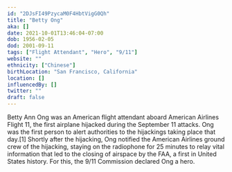 ```yaml
---
id: "2DJsFI49PzycaM0F4HbtVigG0Qh"
title: "Betty Ong"
aka: []
date: 2021-10-01T13:46:04-07:00
dob: 1956-02-05
dod: 2001-09-11
tags: ["Flight Attendant", "Hero", "9/11"]
website: ""
ethnicity: ["Chinese"]
birthLocation: "San Francisco, California"
location: []
influencedBy: []
twitter: ""
draft: false
---
```


Betty Ann Ong was an American flight attendant aboard American Airlines Flight
11, the first airplane hijacked during the September 11 attacks. Ong was the
first person to alert authorities to the hijackings taking place that day.[1]
Shortly after the hijacking, Ong notified the American Airlines ground crew of
the hijacking, staying on the radiophone for 25 minutes to relay vital
information that led to the closing of airspace by the FAA, a first in United
States history. For this, the 9/11 Commission declared Ong a hero.
